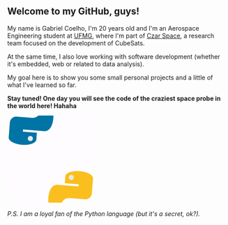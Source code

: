 ## Welcome to my GitHub, guys!

My name is Gabriel Coelho, I'm 20 years old and I'm an Aerospace Engineering student at <a href="https://ufmg.br/a-universidade">UFMG</a>, where I'm part of <a href="https://www.instagram.com/czarspace/">Czar Space</a>, a research team focused on the development of CubeSats. 

At the same time, I also love working with software development (whether it's embedded, web or related to data analysis).

My goal here is to show you some small personal projects and a little of what I've learned so far.

**Stay tuned! One day you will see the code of the craziest space probe in the world here! Hahaha**

<img src="py.gif" alt="pyGIF" width="200" height="200"/>

*P.S. I am a loyal fan of the Python language (but it's a secret, ok?).*

